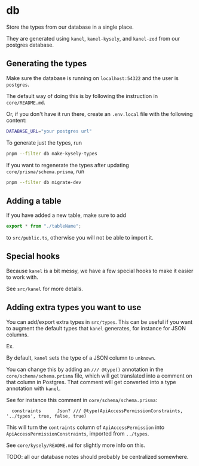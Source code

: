 # db

Store the types from our database in a single place.

They are generated using `kanel`, `kanel-kysely`, and `kanel-zod` from our postgres database.

## Generating the types

Make sure the database is running on `localhost:54322` and the user is `postgres`.

The default way of doing this is by following the instruction in `core/README.md`.

Or, if you don't have it run there, create an `.env.local` file with the following content:

```bash
DATABASE_URL="your postgres url"
```

To generate just the types, run

```bash
pnpm --filter db make-kysely-types
```

If you want to regenerate the types after updating `core/prisma/schema.prisma`, run

```bash
pnpm --filter db migrate-dev
```

## Adding a table

If you have added a new table, make sure to add

```ts
export * from "./tableName";
```

to `src/public.ts`, otherwise you will not be able to import it.

## Special hooks

Because `kanel` is a bit messy, we have a few special hooks to make it easier to work with.

See `src/kanel` for more details.

## Adding extra types you want to use

You can add/export extra types in `src/types`. This can be useful if you want to augment the default types that `kanel` generates, for instance for
JSON columns.

Ex.

By default, `kanel` sets the type of a JSON column to `unknown`.

You can change this by adding an `/// @type()` annotation in the `core/schema/schema.prisma` file, which will get translated into a comment on that column in Postgres. That comment will get converted into a type annotation with `kanel`.

See for instance this comment in `core/schema/schema.prisma`:

```prisma
  constraints      Json? /// @type(ApiAccessPermissionConstraints, '../types', true, false, true)
```

This will turn the `contraints` column of `ApiAccessPermission` into `ApiAccessPermissionConstraints`, imported from `../types`.

See `core/kysely/README.md` for slightly more info on this.

TODO: all our database notes should probably be centralized somewhere.
